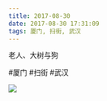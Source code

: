 ```yaml
---
title: 2017-08-30
date: 2017-08-30 17:31:09
tags: 厦门, 扫街, 武汉
---
```


<p>老人、大树与狗</p>

#厦门 #扫街 #武汉

![](/assets/images/2017/08/b173d61c0785f99f6448c5e62a877ce6.jpg)
